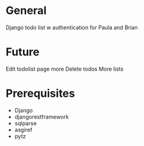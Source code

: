 # General
Django todo list w authentication for Paula and Brian

# Future
Edit todolist page more
Delete todos
More lists

# Prerequisites
- Django
- djangorestframework
- sqlparse
- asgiref
- pytz
